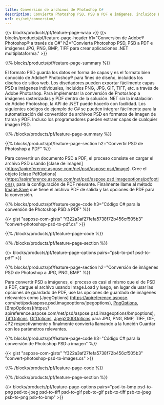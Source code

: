 ```yaml
---
title: Conversión de archivos de Photoshop C#
description: Convierta Photoshop PSD, PSB a PDF e imágenes, incluidos BMP, JPG, PNG, TIFF con pocas líneas de código C# a través de la biblioteca .NET.
url: es/net/conversion/
---
```


{{< blocks/products/pf/feature-page-wrap >}}
{{< blocks/products/pf/feature-page-header h1="Conversión de Adobe® Photoshop® a través de C#" h2="Convierta Photoshop PSD, PSB a PDF e imágenes JPG, PNG, BMP, TIFF para crear aplicaciones .NET multiplataforma." >}}

{{% blocks/products/pf/feature-page-summary %}}

El formato PSD guarda los datos en forma de capas y es el formato bien conocido de Adobe® Photoshop® para fines de diseño, incluidos los diseños de sitios web. Los diseñadores pueden exportar fácilmente capas PSD a imágenes individuales, incluidos PNG, JPG, GIF, TIFF, etc. a través de Adobe Photoshop. Para implementar la conversión de Photoshop a imágenes rasterizadas y PDF dentro de la solución .NET sin la instalación de Adobe Photoshop, la API de .NET puede hacerlo con facilidad. Los siguientes códigos de ejemplo de C# se pueden integrar fácilmente para la automatización del convertidor de archivos PSD en formatos de imagen de trama y PDF. Incluso los programadores pueden extraer capas de cualquier imagen PSD.


{{% /blocks/products/pf/feature-page-summary  %}}

{{% blocks/products/pf/feature-page-section  h2="Convertir PSD de Photoshop a PDF" %}}

Para convertir un documento PSD a PDF, el proceso consiste en cargar el archivo PSD usando [clase de imagen] (https://apireference.aspose.com/net/psd/aspose.psd/image). Cree el objeto [clase PdfOptions] (https://apireference.aspose.com/net/psd/aspose.psd.imageoptions/pdfoptions), para la configuración de PDF relevante. Finalmente llame al método [Image.Save](https://apireference.aspose.com/net/psd/aspose.psd.image/save/methods/3) que tiene el archivo PDF de salida y las opciones de PDF para la conversión.

{{% blocks/products/pf/feature-page-code h3="Código C# para la conversión de Photoshop PSD a PDF" %}}

{{< gist "aspose-com-gists" "f322a3af27fefa5738f72b456cf505b3" "convert-photoshop-psd-to-pdf.cs" >}}

{{% /blocks/products/pf/feature-page-code  %}}

{{% /blocks/products/pf/feature-page-section %}}

{{< blocks/products/pf/feature-page-options pairs="psb-to-pdf psd-to-pdf" >}}

{{% blocks/products/pf/feature-page-section  h2="Conversión de imágenes PSD de Photoshop a JPG, PNG, BMP" %}}

Para convertir PSD a imágenes, el proceso es casi el mismo que el de PSD a PDF, cargue el archivo usando Image.Load y luego, en lugar de usar las opciones de guardado de PDF, use las opciones de guardado de imágenes relevantes como [JpegOptions] (https://apireference.aspose. com/net/psd/aspose.psd.imageoptions/jpegoptions), [PngOptions](https://apireference.aspose.com/net/psd/aspose.psd.imageoptions/pngoptions), [BmpOptions](https:// apireference.aspose.com/net/psd/aspose.psd.imageoptions/bmpoptions), [TiffOptions](https://apireference.aspose.com/net/psd/aspose.psd.imageoptions/tiffoptions), [GifOptions]( https://apireference.aspose.com/net/psd/aspose.psd.imageoptions/gifoptions), [Jpeg2000Options](https://apireference.aspose.com/net/psd/aspose.psd.imageoptions/jpeg2000options) para JPG, PNG, BMP, TIFF, GIF, JP2 respectivamente y finalmente convierta llamando a la función Guardar con los parámetros relevantes.


{{% blocks/products/pf/feature-page-code h3="Código C# para la conversión de Photoshop PSD a imagen" %}}

{{< gist "aspose-com-gists" "f322a3af27fefa5738f72b456cf505b3" "convert-photoshop-psd-to-images.cs" >}}

{{% /blocks/products/pf/feature-page-code  %}}

{{% /blocks/products/pf/feature-page-section %}}

{{< blocks/products/pf/feature-page-options pairs="psd-to-bmp psd-to-png psd-to-jpeg psd-to-tiff psd-to-gif psb-to-gif psb-to-tiff psb-to-jpeg psb-to-png psb-to-bmp" >}}
